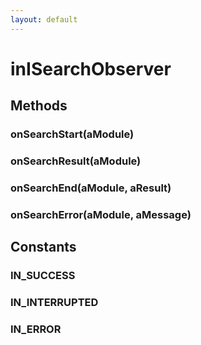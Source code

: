 ```yaml
---
layout: default
---
```


# inISearchObserver #

## Methods ##

### onSearchStart(aModule) ###

### onSearchResult(aModule) ###

### onSearchEnd(aModule, aResult) ###

### onSearchError(aModule, aMessage) ###

## Constants ##

### IN_SUCCESS ###

### IN_INTERRUPTED ###

### IN_ERROR ###
